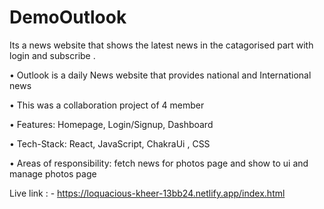 # DemoOutlook

Its a news website that shows the latest  news in the catagorised part with login and subscribe .

• Outlook is a daily News website that provides
  national and International news
  
• This was a collaboration project of 4 member

• Features: Homepage, Login/Signup, Dashboard

• Tech-Stack: React, JavaScript, ChakraUi , CSS

• Areas of responsibility: fetch news for photos page
  and show to ui and manage photos page
  
  
Live link : - https://loquacious-kheer-13bb24.netlify.app/index.html



